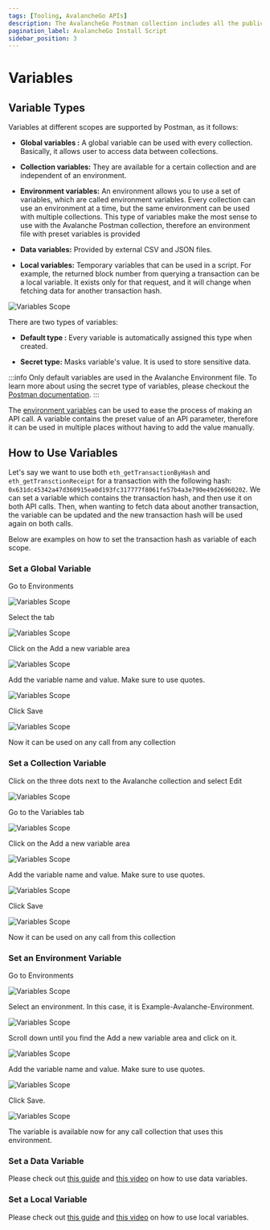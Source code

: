 ```yaml
---
tags: [Tooling, AvalancheGo APIs]
description: The AvalancheGo Postman collection includes all the public API calls that are available on AvalancheGo instance, allowing you to quickly issue commands to your node and see the response, without having to copy and paste long and complicated `curl` commands.
pagination_label: AvalancheGo Install Script
sidebar_position: 3
---
```


# Variables

## Variable Types

Variables at different scopes are supported by Postman,
as it follows:

* **Global variables :** A global variable can be used with every collection. Basically,
it allows user to access data between collections. 

* **Collection variables:** They are available for a certain collection
 and are independent of an environment.

* **Environment variables:** An environment allows you to use a set of variables,
which are called environment variables.
Every collection can use an environment at a time,
but the same environment can be used with multiple collections.
This type of variables make the most sense to use with
the Avalanche Postman collection,
therefore an environment file with preset variables is provided

* **Data variables:** Provided by external CSV and JSON files.

* **Local variables:** Temporary variables that can be used in a script. 
For example, the returned block number from querying a transaction
can be a local variable. It exists only for that request,
and it will change when fetching data for another transaction
hash.

![Variables Scope](/img/postman/postman-9-variables.png)

There are two types of variables:

* **Default type :** Every variable is automatically assigned this type when created.

* **Secret type:** Masks variable's value. It is used to store sensitive data. 

:::info
Only default variables are used in the Avalanche Environment file. To learn more about 
using the secret type of variables, please checkout the
[Postman documentation](https://learning.postman.com/docs/sending-requests/variables/#variable-types).
:::



The [environment variables](../avalanchego-postman-collection/setup#environment-import) can be 
used to ease the process of making an API call. A variable contains the preset value of an API
parameter, therefore it can be used in multiple places without having to add the value manually. 

## How to Use Variables

Let's say we want to use both `eth_getTransactionByHash` and `eth_getTransctionReceipt` for a
transaction with the following hash: `0x631dc45342a47d360915ea0d193fc317777f8061fe57b4a3e790e49d26960202`.
We can set a variable which contains the transaction hash, and then use it on both API calls.
Then, when wanting to fetch data about another transaction, the variable can be updated and
the new transaction hash will be used again on both calls.

Below are examples on how to set the transaction hash as variable of each scope.

### Set a Global Variable

Go to Environments

![Variables Scope](/img/postman/postman-10-set-global-var.png)

Select the tab

![Variables Scope](/img/postman/postman-11-set-global-var.png)

Click on the Add a new variable area

![Variables Scope](/img/postman/postman-12-set-global-var.png)

Add the variable name and value. Make sure to use quotes.

![Variables Scope](/img/postman/postman-13-set-global-var.png)

Click Save

![Variables Scope](/img/postman/postman-14-set-global-var.png)

Now it can be used on any call from any collection



### Set a Collection Variable

Click on the three dots next to the Avalanche collection and select Edit

![Variables Scope](/img/postman/postman-15-set-collection-var.png)

Go to the Variables tab

![Variables Scope](/img/postman/postman-16-set-collection-var.png)

Click on the Add a new variable area

![Variables Scope](/img/postman/postman-17-set-collection-var.png)

Add the variable name and value. Make sure to use quotes.

![Variables Scope](/img/postman/postman-18-set-collection-var.png)

Click Save

![Variables Scope](/img/postman/postman-19-set-collection-var.png)

Now it can be used on any call from this collection





### Set an Environment Variable

Go to Environments

![Variables Scope](/img/postman/postman-10-set-global-var.png)


Select an environment. In this case, it is Example-Avalanche-Environment.

![Variables Scope](/img/postman/postman-20-set-env-var.png)

Scroll down until you find the Add a new variable area and click on it.

![Variables Scope](/img/postman/postman-21-set-env-var.png)

Add the variable name and value. Make sure to use quotes.

![Variables Scope](/img/postman/postman-22-set-env-var.png)

Click Save.

![Variables Scope](/img/postman/postman-23-set-env-var.png)

The variable is available now for any call collection that uses this environment.


### Set a Data Variable

Please check out [this guide](https://www.softwaretestinghelp.com/postman-variables/#5_Data)
and [this video](https://www.youtube.com/watch?v=9wl_UQtRLw4) on how to use data variables.

### Set a Local Variable

Please check out [this guide](https://www.softwaretestinghelp.com/postman-variables/#4_Local)
and [this video](https://www.youtube.com/watch?v=gOF7Oc0sXmE) on how to use local variables.













